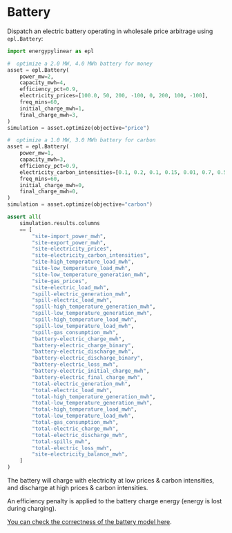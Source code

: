# Battery

Dispatch an electric battery operating in wholesale price arbitrage using `epl.Battery`:

```python
import energypylinear as epl

#  optimize a 2.0 MW, 4.0 MWh battery for money
asset = epl.Battery(
    power_mw=2,
    capacity_mwh=4,
    efficiency_pct=0.9,
    electricity_prices=[100.0, 50, 200, -100, 0, 200, 100, -100],
    freq_mins=60,
    initial_charge_mwh=1,
    final_charge_mwh=3,
)
simulation = asset.optimize(objective="price")

#  optimize a 1.0 MW, 3.0 MWh battery for carbon
asset = epl.Battery(
    power_mw=1,
    capacity_mwh=3,
    efficiency_pct=0.9,
    electricity_carbon_intensities=[0.1, 0.2, 0.1, 0.15, 0.01, 0.7, 0.5, 0.01],
    freq_mins=60,
    initial_charge_mwh=0,
    final_charge_mwh=0,
)
simulation = asset.optimize(objective="carbon")

assert all(
    simulation.results.columns
    == [
        "site-import_power_mwh",
        "site-export_power_mwh",
        "site-electricity_prices",
        "site-electricity_carbon_intensities",
        "site-high_temperature_load_mwh",
        "site-low_temperature_load_mwh",
        "site-low_temperature_generation_mwh",
        "site-gas_prices",
        "site-electric_load_mwh",
        "spill-electric_generation_mwh",
        "spill-electric_load_mwh",
        "spill-high_temperature_generation_mwh",
        "spill-low_temperature_generation_mwh",
        "spill-high_temperature_load_mwh",
        "spill-low_temperature_load_mwh",
        "spill-gas_consumption_mwh",
        "battery-electric_charge_mwh",
        "battery-electric_charge_binary",
        "battery-electric_discharge_mwh",
        "battery-electric_discharge_binary",
        "battery-electric_loss_mwh",
        "battery-electric_initial_charge_mwh",
        "battery-electric_final_charge_mwh",
        "total-electric_generation_mwh",
        "total-electric_load_mwh",
        "total-high_temperature_generation_mwh",
        "total-low_temperature_generation_mwh",
        "total-high_temperature_load_mwh",
        "total-low_temperature_load_mwh",
        "total-gas_consumption_mwh",
        "total-electric_charge_mwh",
        "total-electric_discharge_mwh",
        "total-spills_mwh",
        "total-electric_loss_mwh",
        "site-electricity_balance_mwh",
    ]
)
```

The battery will charge with electricity at low prices & carbon intensities, and discharge at high prices & carbon intensities.

An efficiency penalty is applied to the battery charge energy (energy is lost during charging).

[You can check the correctness of the battery model here](https://energypylinear.adgefficiency.com/latest/validation/battery/).
